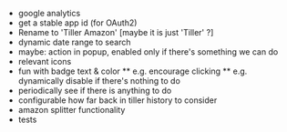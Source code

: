 * google analytics
* get a stable app id (for OAuth2)
* Rename to 'Tiller Amazon' [maybe it is just 'Tiller' ?]
* dynamic date range to search
* maybe: action in popup, enabled only if there's something we can do
* relevant icons
* fun with badge text & color
** e.g. encourage clicking
** e.g. dynamically disable if there's nothing to do
* periodically see if there is anything to do
* configurable how far back in tiller history to consider
* amazon splitter functionality
* tests